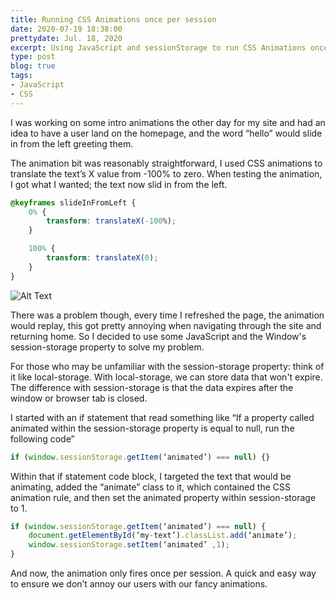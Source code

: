 ```yaml
---
title: Running CSS Animations once per session 
date: 2020-07-19 18:38:00
prettydate: Jul. 18, 2020
excerpt: Using JavaScript and sessionStorage to run CSS Animations once per session.
type: post
blog: true
tags:
- JavaScript
- CSS
---
```

I was working on some intro animations the other day for my site and had an idea to have a user land on the homepage, and the word “hello” would slide in from the left greeting them.

The animation bit was reasonably straightforward, I used CSS animations to translate the text’s X value from -100% to zero. When testing the animation, I got what I wanted; the text now slid in from the left. 

```css
@keyframes slideInFromLeft {
	0% {
		transform: translateX(-100%);
	}

	100% {
		transform: translateX(0);
	}
}
```

![Alt Text](https://dev-to-uploads.s3.amazonaws.com/i/kvbo9s9le9tv6m3nf41t.gif)

There was a problem though, every time I refreshed the page, the animation would replay, this got pretty annoying when navigating through the site and returning home. So I decided to use some JavaScript and the Window's session-storage property to solve my problem.

For those who may be unfamiliar with the session-storage property: think of it like local-storage. With local-storage, we can store data that won't expire. The difference with session-storage is that the data expires after the window or browser tab is closed.

I started with an if statement that read something like “If a property called animated within the session-storage property is equal to null, run the following code”  

```js
if (window.sessionStorage.getItem(‘animated’) === null) {} 
```
Within that if statement code block, I targeted the text that would be animating, added the “animate” class to it, which contained the CSS animation rule, and then set the animated property within session-storage to 1. 
```js
if (window.sessionStorage.getItem(‘animated’) === null) { 
	document.getElementById(‘my-text’).classList.add(‘animate’);
	window.sessionStorage.setItem(‘animated’ ,1);
} 
```
And now, the animation only fires once per session. A quick and easy way to ensure we don’t annoy our users with our fancy animations.
